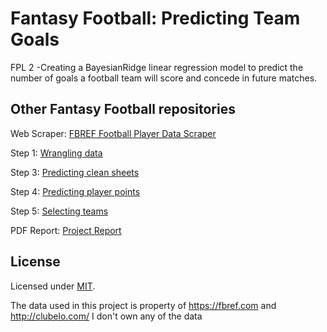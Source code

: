 # Fantasy Football: Predicting Team Goals
FPL 2 -Creating a BayesianRidge linear regression model to predict the number of goals a football team will score and concede in future matches.

## Other Fantasy Football repositories

Web Scraper: [FBREF Football Player Data Scraper](https://github.com/adamcorren/fbref_football_player_data_scraper)

Step 1: [Wrangling data](https://github.com/adamcorren/fantasy_football_data_wrangling_pandas)

Step 3: [Predicting clean sheets](https://github.com/adamcorren/fantasy_football_predicting_clean_sheet)

Step 4: [Predicting player points](https://github.com/adamcorren/fantasy_football_predicting_player_points)

Step 5: [Selecting teams](https://github.com/adamcorren/fantasy_football_selecting_squads)

PDF Report: [Project Report](https://github.com/adamcorren/fantasy_football_project_report)

## License

Licensed under [MIT]((https://opensource.org/license/mit/)).

The data used in this project is property of https://fbref.com and http://clubelo.com/
I don't own any of the data
